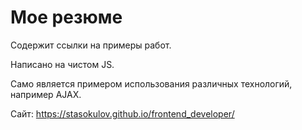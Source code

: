 # Мое резюме

Содержит ссылки на примеры работ.

Написано на чистом JS.

Само является примером использования различных технологий, например AJAX.

Сайт: https://stasokulov.github.io/frontend_developer/
